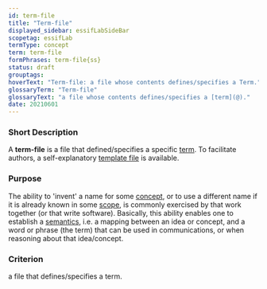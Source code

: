 ```yaml
---
id: term-file
title: "Term-file"
displayed_sidebar: essifLabSideBar
scopetag: essifLab
termType: concept
term: term-file
formPhrases: term-file{ss}
status: draft
grouptags:
hoverText: "Term-file: a file whose contents defines/specifies a Term."
glossaryTerm: "Term-file"
glossaryText: "a file whose contents defines/specifies a [term](@)."
date: 20210601
---
```


### Short Description

A **term-file** is a file that defined/specifies a specific [term](@). To facilitate authors, a self-explanatory [template file](/tev1/term-file.md) is available.

### Purpose

The ability to 'invent' a name for some [concept](@), or to use a different name if it is already known in some [scope](@), is commonly exercised by that work together (or that write software). Basically, this ability enables one to establish a [semantics](@), i.e. a mapping between an idea or concept, and a word or phrase (the term) that can be used in communications, or when reasoning about that idea/concept.

### Criterion

a file that defines/specifies a term.
